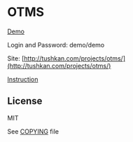 # OTMS

[Demo](http://tushkan.com/demo/otms/)

Login and Password: demo/demo

Site: [http://tushkan.com/projects/otms/](http://tushkan.com/projects/otms/)

[Instruction](http://tushkan.com/docs/otms.pdf)

## License
MIT

See [COPYING](https://github.com/Zazza/otms/blob/master/COPYING) file
